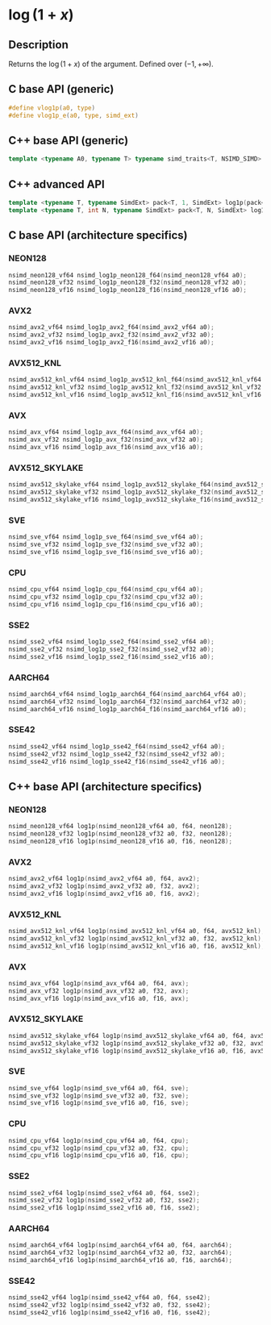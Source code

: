 <!--

Copyright (c) 2019 Agenium Scale

Permission is hereby granted, free of charge, to any person obtaining a copy
of this software and associated documentation files (the "Software"), to deal
in the Software without restriction, including without limitation the rights
to use, copy, modify, merge, publish, distribute, sublicense, and/or sell
copies of the Software, and to permit persons to whom the Software is
furnished to do so, subject to the following conditions:

The above copyright notice and this permission notice shall be included in all
copies or substantial portions of the Software.

THE SOFTWARE IS PROVIDED "AS IS", WITHOUT WARRANTY OF ANY KIND, EXPRESS OR
IMPLIED, INCLUDING BUT NOT LIMITED TO THE WARRANTIES OF MERCHANTABILITY,
FITNESS FOR A PARTICULAR PURPOSE AND NONINFRINGEMENT. IN NO EVENT SHALL THE
AUTHORS OR COPYRIGHT HOLDERS BE LIABLE FOR ANY CLAIM, DAMAGES OR OTHER
LIABILITY, WHETHER IN AN ACTION OF CONTRACT, TORT OR OTHERWISE, ARISING FROM,
OUT OF OR IN CONNECTION WITH THE SOFTWARE OR THE USE OR OTHER DEALINGS IN THE
SOFTWARE.

-->

# $\log(1 + x)$

## Description

Returns the $\log(1 + x)$ of the argument. Defined over $(-1, +∞)$.

## C base API (generic)

```c
#define vlog1p(a0, type)
#define vlog1p_e(a0, type, simd_ext)
```

## C++ base API (generic)

```c++
template <typename A0, typename T> typename simd_traits<T, NSIMD_SIMD>::simd_vector log1p(A0 a0, T);
```

## C++ advanced API

```c++
template <typename T, typename SimdExt> pack<T, 1, SimdExt> log1p(pack<T, 1, SimdExt> const& a0);
template <typename T, int N, typename SimdExt> pack<T, N, SimdExt> log1p(pack<T, N, SimdExt> const& a0);
```

## C base API (architecture specifics)

### NEON128

```c
nsimd_neon128_vf64 nsimd_log1p_neon128_f64(nsimd_neon128_vf64 a0);
nsimd_neon128_vf32 nsimd_log1p_neon128_f32(nsimd_neon128_vf32 a0);
nsimd_neon128_vf16 nsimd_log1p_neon128_f16(nsimd_neon128_vf16 a0);
```

### AVX2

```c
nsimd_avx2_vf64 nsimd_log1p_avx2_f64(nsimd_avx2_vf64 a0);
nsimd_avx2_vf32 nsimd_log1p_avx2_f32(nsimd_avx2_vf32 a0);
nsimd_avx2_vf16 nsimd_log1p_avx2_f16(nsimd_avx2_vf16 a0);
```

### AVX512_KNL

```c
nsimd_avx512_knl_vf64 nsimd_log1p_avx512_knl_f64(nsimd_avx512_knl_vf64 a0);
nsimd_avx512_knl_vf32 nsimd_log1p_avx512_knl_f32(nsimd_avx512_knl_vf32 a0);
nsimd_avx512_knl_vf16 nsimd_log1p_avx512_knl_f16(nsimd_avx512_knl_vf16 a0);
```

### AVX

```c
nsimd_avx_vf64 nsimd_log1p_avx_f64(nsimd_avx_vf64 a0);
nsimd_avx_vf32 nsimd_log1p_avx_f32(nsimd_avx_vf32 a0);
nsimd_avx_vf16 nsimd_log1p_avx_f16(nsimd_avx_vf16 a0);
```

### AVX512_SKYLAKE

```c
nsimd_avx512_skylake_vf64 nsimd_log1p_avx512_skylake_f64(nsimd_avx512_skylake_vf64 a0);
nsimd_avx512_skylake_vf32 nsimd_log1p_avx512_skylake_f32(nsimd_avx512_skylake_vf32 a0);
nsimd_avx512_skylake_vf16 nsimd_log1p_avx512_skylake_f16(nsimd_avx512_skylake_vf16 a0);
```

### SVE

```c
nsimd_sve_vf64 nsimd_log1p_sve_f64(nsimd_sve_vf64 a0);
nsimd_sve_vf32 nsimd_log1p_sve_f32(nsimd_sve_vf32 a0);
nsimd_sve_vf16 nsimd_log1p_sve_f16(nsimd_sve_vf16 a0);
```

### CPU

```c
nsimd_cpu_vf64 nsimd_log1p_cpu_f64(nsimd_cpu_vf64 a0);
nsimd_cpu_vf32 nsimd_log1p_cpu_f32(nsimd_cpu_vf32 a0);
nsimd_cpu_vf16 nsimd_log1p_cpu_f16(nsimd_cpu_vf16 a0);
```

### SSE2

```c
nsimd_sse2_vf64 nsimd_log1p_sse2_f64(nsimd_sse2_vf64 a0);
nsimd_sse2_vf32 nsimd_log1p_sse2_f32(nsimd_sse2_vf32 a0);
nsimd_sse2_vf16 nsimd_log1p_sse2_f16(nsimd_sse2_vf16 a0);
```

### AARCH64

```c
nsimd_aarch64_vf64 nsimd_log1p_aarch64_f64(nsimd_aarch64_vf64 a0);
nsimd_aarch64_vf32 nsimd_log1p_aarch64_f32(nsimd_aarch64_vf32 a0);
nsimd_aarch64_vf16 nsimd_log1p_aarch64_f16(nsimd_aarch64_vf16 a0);
```

### SSE42

```c
nsimd_sse42_vf64 nsimd_log1p_sse42_f64(nsimd_sse42_vf64 a0);
nsimd_sse42_vf32 nsimd_log1p_sse42_f32(nsimd_sse42_vf32 a0);
nsimd_sse42_vf16 nsimd_log1p_sse42_f16(nsimd_sse42_vf16 a0);
```

## C++ base API (architecture specifics)

### NEON128

```c
nsimd_neon128_vf64 log1p(nsimd_neon128_vf64 a0, f64, neon128);
nsimd_neon128_vf32 log1p(nsimd_neon128_vf32 a0, f32, neon128);
nsimd_neon128_vf16 log1p(nsimd_neon128_vf16 a0, f16, neon128);
```

### AVX2

```c
nsimd_avx2_vf64 log1p(nsimd_avx2_vf64 a0, f64, avx2);
nsimd_avx2_vf32 log1p(nsimd_avx2_vf32 a0, f32, avx2);
nsimd_avx2_vf16 log1p(nsimd_avx2_vf16 a0, f16, avx2);
```

### AVX512_KNL

```c
nsimd_avx512_knl_vf64 log1p(nsimd_avx512_knl_vf64 a0, f64, avx512_knl);
nsimd_avx512_knl_vf32 log1p(nsimd_avx512_knl_vf32 a0, f32, avx512_knl);
nsimd_avx512_knl_vf16 log1p(nsimd_avx512_knl_vf16 a0, f16, avx512_knl);
```

### AVX

```c
nsimd_avx_vf64 log1p(nsimd_avx_vf64 a0, f64, avx);
nsimd_avx_vf32 log1p(nsimd_avx_vf32 a0, f32, avx);
nsimd_avx_vf16 log1p(nsimd_avx_vf16 a0, f16, avx);
```

### AVX512_SKYLAKE

```c
nsimd_avx512_skylake_vf64 log1p(nsimd_avx512_skylake_vf64 a0, f64, avx512_skylake);
nsimd_avx512_skylake_vf32 log1p(nsimd_avx512_skylake_vf32 a0, f32, avx512_skylake);
nsimd_avx512_skylake_vf16 log1p(nsimd_avx512_skylake_vf16 a0, f16, avx512_skylake);
```

### SVE

```c
nsimd_sve_vf64 log1p(nsimd_sve_vf64 a0, f64, sve);
nsimd_sve_vf32 log1p(nsimd_sve_vf32 a0, f32, sve);
nsimd_sve_vf16 log1p(nsimd_sve_vf16 a0, f16, sve);
```

### CPU

```c
nsimd_cpu_vf64 log1p(nsimd_cpu_vf64 a0, f64, cpu);
nsimd_cpu_vf32 log1p(nsimd_cpu_vf32 a0, f32, cpu);
nsimd_cpu_vf16 log1p(nsimd_cpu_vf16 a0, f16, cpu);
```

### SSE2

```c
nsimd_sse2_vf64 log1p(nsimd_sse2_vf64 a0, f64, sse2);
nsimd_sse2_vf32 log1p(nsimd_sse2_vf32 a0, f32, sse2);
nsimd_sse2_vf16 log1p(nsimd_sse2_vf16 a0, f16, sse2);
```

### AARCH64

```c
nsimd_aarch64_vf64 log1p(nsimd_aarch64_vf64 a0, f64, aarch64);
nsimd_aarch64_vf32 log1p(nsimd_aarch64_vf32 a0, f32, aarch64);
nsimd_aarch64_vf16 log1p(nsimd_aarch64_vf16 a0, f16, aarch64);
```

### SSE42

```c
nsimd_sse42_vf64 log1p(nsimd_sse42_vf64 a0, f64, sse42);
nsimd_sse42_vf32 log1p(nsimd_sse42_vf32 a0, f32, sse42);
nsimd_sse42_vf16 log1p(nsimd_sse42_vf16 a0, f16, sse42);
```